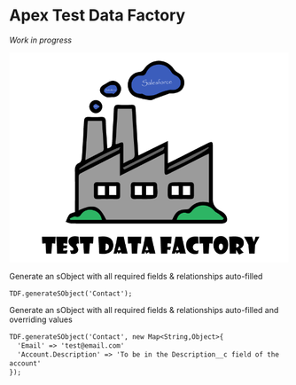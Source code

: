 # Apex Test Data Factory

_Work in progress_

![overview](/docs/assets/TDF.png)

Generate an sObject with all required fields & relationships auto-filled
  ```apex
  TDF.generateSObject('Contact');
  ```

Generate an sObject with all required fields & relationships auto-filled and overriding values
  ```apex
  TDF.generateSObject('Contact', new Map<String,Object>{
    'Email' => 'test@email.com'
    'Account.Description' => 'To be in the Description__c field of the account'
  });
  ```
